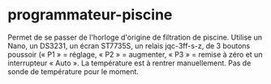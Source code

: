 # programmateur-piscine
Permet de se passer de l'horloge d'origine de filtration de piscine.
Utilise un Nano, un DS3231, un écran ST7735S, un relais jqc-3ff-s-z, de 3 boutons poussoir (« P1 » = réglage, « P2 » = augmenter, « P3 » = remise à zéro et un interrupteur « Auto ».
La température est à rentrer manuellement. Pas de sonde de température pour le moment.
